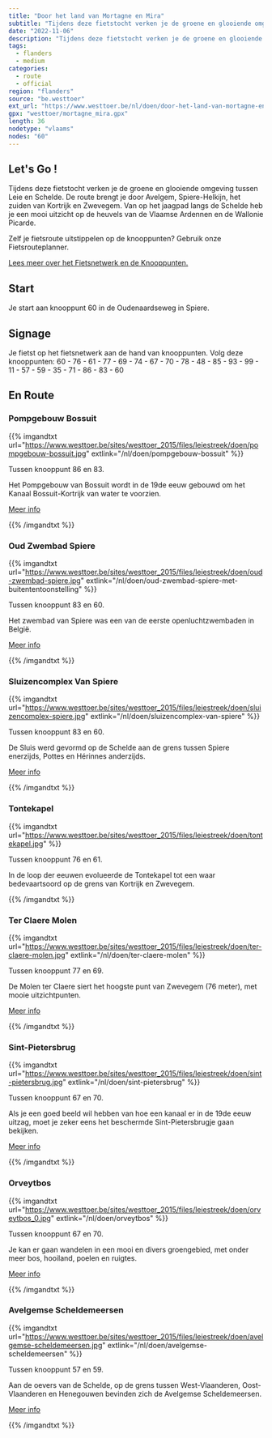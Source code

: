 ```yaml
---
title: "Door het land van Mortagne en Mira"
subtitle: "Tijdens deze fietstocht verken je de groene en glooiende omgeving tussen Leie en Schelde"
date: "2022-11-06"
description: "Tijdens deze fietstocht verken je de groene en glooiende omgeving tussen Leie en Schelde" 
tags:
  - flanders
  - medium
categories: 
  - route
  - official
region: "flanders"
source: "be.westtoer"
ext_url: "https://www.westtoer.be/nl/doen/door-het-land-van-mortagne-en-mira"
gpx: "westtoer/mortagne_mira.gpx"
length: 36
nodetype: "vlaams"
nodes: "60"
---
```


## Let's Go !

Tijdens deze fietstocht verken je de groene en glooiende omgeving tussen Leie en Schelde. De route brengt je door Avelgem, Spiere-Helkijn, het zuiden van Kortrijk en Zwevegem. Van op het jaagpad langs de Schelde heb je een mooi uitzicht op de heuvels van de Vlaamse Ardennen en de Wallonie Picarde.

Zelf je fietsroute uitstippelen op de knooppunten? Gebruik onze Fietsrouteplanner.

[Lees meer over het Fietsnetwerk en de Knooppunten.](https://www.westtoer.be/nl/inspiratie/fietsnetwerk)

## Start 

Je start aan knooppunt 60 in de Oudenaardseweg in Spiere.

## Signage

Je fietst op het fietsnetwerk aan de hand van knooppunten. Volg deze knooppunten: 60 - 76 - 61 - 77 - 69 - 74 - 67 - 70 - 78 - 48 - 85 - 93 - 99 - 11 - 57 - 59 - 35 - 71 - 86 - 83 - 60

## En Route

### Pompgebouw Bossuit

{{% imgandtxt url="https://www.westtoer.be/sites/westtoer_2015/files/leiestreek/doen/pompgebouw-bossuit.jpg" extlink="/nl/doen/pompgebouw-bossuit" %}}

Tussen knooppunt 86 en 83.

Het Pompgebouw van Bossuit wordt in de 19de eeuw gebouwd om het Kanaal Bossuit-Kortrijk van water te voorzien.

[Meer info](https://www.westtoer.be/nl/doen/pompgebouw-bossuit)

{{% /imgandtxt %}}

### Oud Zwembad Spiere

{{% imgandtxt url="https://www.westtoer.be/sites/westtoer_2015/files/leiestreek/doen/oud-zwembad-spiere.jpg" extlink="/nl/doen/oud-zwembad-spiere-met-buitententoonstelling" %}}

Tussen knooppunt 83 en 60.

Het zwembad van Spiere was een van de eerste openluchtzwembaden in België.

[Meer info](https://www.westtoer.be/nl/doen/oud-zwembad-spiere-met-buitententoonstelling)

{{% /imgandtxt %}}

### Sluizencomplex Van Spiere

{{% imgandtxt url="https://www.westtoer.be/sites/westtoer_2015/files/leiestreek/doen/sluizencomplex-spiere.jpg" extlink="/nl/doen/sluizencomplex-van-spiere" %}}

Tussen knooppunt 83 en 60.

De Sluis werd gevormd op de Schelde aan de grens tussen Spiere enerzijds, Pottes en Hérinnes anderzijds.

[Meer info](https://www.westtoer.be/nl/doen/sluizencomplex-van-spiere)

{{% /imgandtxt %}}

### Tontekapel

{{% imgandtxt url="https://www.westtoer.be/sites/westtoer_2015/files/leiestreek/doen/tontekapel.jpg" %}}

Tussen knooppunt 76 en 61.

In de loop der eeuwen evolueerde de Tontekapel tot een waar bedevaartsoord op de grens van Kortrijk en Zwevegem.

{{% /imgandtxt %}}

### Ter Claere Molen

{{% imgandtxt url="https://www.westtoer.be/sites/westtoer_2015/files/leiestreek/doen/ter-claere-molen.jpg" extlink="/nl/doen/ter-claere-molen" %}}

Tussen knooppunt 77 en 69.

De Molen ter Claere siert het hoogste punt van Zwevegem (76 meter), met mooie uitzichtpunten.

[Meer info](https://www.westtoer.be/nl/doen/ter-claere-molen)

{{% /imgandtxt %}}

### Sint-Pietersbrug

{{% imgandtxt url="https://www.westtoer.be/sites/westtoer_2015/files/leiestreek/doen/sint-pietersbrug.jpg" extlink="/nl/doen/sint-pietersbrug" %}}

Tussen knooppunt 67 en 70.

Als je een goed beeld wil hebben van hoe een kanaal er in de 19de eeuw uitzag, moet je zeker eens het beschermde Sint-Pietersbrugje gaan bekijken.

[Meer info](https://www.westtoer.be/nl/doen/sint-pietersbrug)

{{% /imgandtxt %}}

### Orveytbos

{{% imgandtxt url="https://www.westtoer.be/sites/westtoer_2015/files/leiestreek/doen/orveytbos_0.jpg" extlink="/nl/doen/orveytbos" %}}

Tussen knooppunt 67 en 70.

Je kan er gaan wandelen in een mooi en divers groengebied, met onder meer bos, hooiland, poelen en ruigtes.

[Meer info](https://www.westtoer.be/nl/doen/orveytbos)

{{% /imgandtxt %}}

### Avelgemse Scheldemeersen

{{% imgandtxt url="https://www.westtoer.be/sites/westtoer_2015/files/leiestreek/doen/avelgemse-scheldemeersen.jpg" extlink="/nl/doen/avelgemse-scheldemeersen" %}}

Tussen knooppunt 57 en 59.

Aan de oevers van de Schelde, op de grens tussen West-Vlaanderen, Oost-Vlaanderen en Henegouwen bevinden zich de Avelgemse Scheldemeersen.

[Meer info](https://www.westtoer.be/nl/doen/avelgemse-scheldemeersen)

{{% /imgandtxt %}}